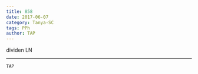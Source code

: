 ```yaml
---
title: 858
date: 2017-06-07
category: Tanya-SC
tags: PPh
author: TAP
---
```


dividen LN

---



`TAP`
